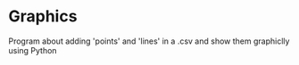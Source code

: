 # Graphics
Program about adding 'points' and 'lines' in a .csv and show them graphiclly using Python
